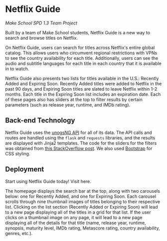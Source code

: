 # Netflix Guide
<i>Make School SPD 1.3 Team Project</i>

Built by a team of Make School students, Netflix Guide is a new way to search and browse titles on Netflix. 

On Netflix Guide, users can search for titles across Netflix's entire global catalog. This allows users who circumvent regional restrictions with VPNs to see the country availability for each title. Additionally, users can see the audio and subtitle languages for each title in each country that it is available in to watch. 

Netflix Guide also presents two lists for titles available in the U.S.: Recently Added and Expiring Soon. Recently Added titles were added to Netflix in the past 90 days, and Expiring Soon titles are slated to leave Netflix within 1-2 months. Each title in the Expiring Soon list includes an expiration date. Each of these pages also has sliders at the top to filter results by certain parameters (such as release year, runtime, and IMDb rating). 

## Back-end Technology

Netflix Guide uses the [unogsNG API](https://rapidapi.com/unogs/api/unogsng) for all of its data. The API calls and routes are handled using the `flask` and `requests` libraries, and the results are displayed with Jinja2 templates. The code for the sliders for the filters was obtained from [this StackOverflow post](https://stackoverflow.com/questions/4753946/html5-slider-with-two-inputs-possible/64612997#64612997). We also used [Bootstrap](https://getbootstrap.com/docs/4.6/getting-started/introduction/) for CSS styling.

## Deployment

Start using Netflix Guide today! Visit here.

The homepage displays the search bar at the top, along with two carousels below: one for Recently Added, and one for Expiring Soon. Each carousel scrolls through nine thumbnail images of titles belonging to their respective list. Clicking on the list section (Recently Added or Expiring Soon) will lead to a new page displaying all of the titles in a grid for that list. If the user clicks on a thumbnail image on any page, it will lead to a new page displaying all of the details for that title (name, release year, runtime, synopsis, maturity level, IMDb rating, Metascore rating, country availability, genres, etc.). 
